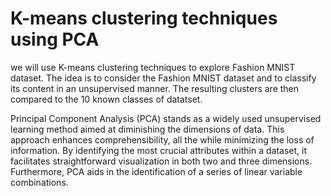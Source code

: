 # K-means clustering techniques using PCA
we will use K-means clustering techniques to explore Fashion MNIST dataset.   The idea is to consider the Fashion MNIST dataset and to classify its content in an unsupervised manner. The resulting clusters are then compared to the 10 known classes of datatset. 

Principal Component Analysis (PCA) stands as a widely used unsupervised learning method aimed at diminishing the dimensions of data. This approach enhances comprehensibility, all the while minimizing the loss of information. By identifying the most crucial attributes within a dataset, it facilitates straightforward visualization in both two and three dimensions. Furthermore, PCA aids in the identification of a series of linear variable combinations.
